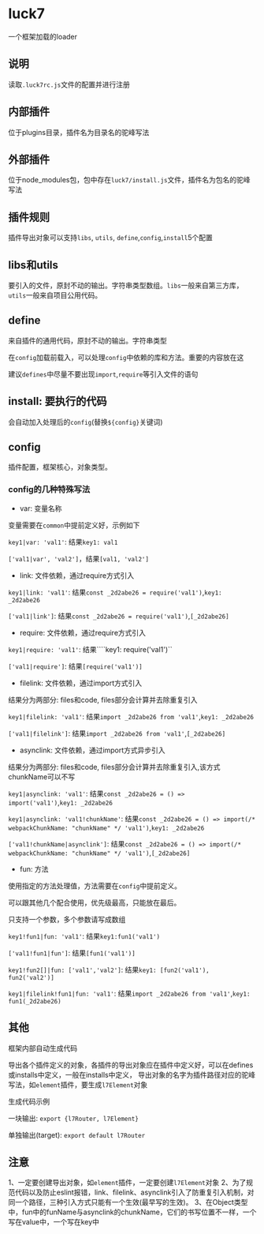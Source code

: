 # luck7
一个框架加载的loader
## 说明
读取``.luck7rc.js``文件的配置并进行注册

## 内部插件

位于plugins目录，插件名为目录名的驼峰写法

## 外部插件

位于node_modules包，包中存在``luck7/install.js``文件，插件名为包名的驼峰写法

## 插件规则

插件导出对象可以支持``libs``, ``utils``, ``define``,``config``,``install``5个配置

## libs和utils

  要引入的文件，原封不动的输出。字符串类型数组。``libs``一般来自第三方库，``utils``一般来自项目公用代码。

## define

  来自插件的通用代码，原封不动的输出。字符串类型

  在``config``加载前载入，可以处理``config``中依赖的库和方法。重要的内容放在这

  建议``defines``中尽量不要出现``import``,``require``等引入文件的语句

## install: 要执行的代码

   会自动加入处理后的``config``(替换``${config}``关键词)

## config

  插件配置，框架核心，对象类型。

### config的几种特殊写法

  - var: 变量名称

   变量需要在``common``中提前定义好，示例如下

   ``key1|var: 'val1'``: 结果``key1: val1``

   ``['val1|var', 'val2']``，结果``[val1, 'val2']``

  - link: 文件依赖，通过require方式引入

   ``key1|link: 'val1'``: 结果``const _2d2abe26 = require('val1')``,``key1: _2d2abe26``

   ``['val1|link']``: 结果``const _2d2abe26 = require('val1')``,``[_2d2abe26]``

  - require: 文件依赖，通过require方式引入

   ``key1|require: 'val1'``: 结果````key1: require('val1')``

   ``['val1|require']``: 结果``[require('val1')]``

  - filelink: 文件依赖，通过import方式引入
   
   结果分为两部分: files和code, files部分会计算并去除重复引入
  
   ``key1|filelink: 'val1'``: 结果``import _2d2abe26 from 'val1'``,``key1: _2d2abe26``
   
   ``['val1|filelink']``: 结果``import _2d2abe26 from 'val1'``,``[_2d2abe26]``

  - asynclink: 文件依赖，通过import方式异步引入
   
   结果分为两部分: files和code, files部分会计算并去除重复引入,该方式chunkName可以不写
  
   ``key1|asynclink: 'val1'``: 结果``const _2d2abe26 = () => import('val1')``,``key1: _2d2abe26``

   ``key1|asynclink: 'val1!chunkName'``: 结果``const _2d2abe26 = () => import(/* webpackChunkName: "chunkName" */ 'val1')``,``key1: _2d2abe26``

   ``['val1!chunkName|asynclink']``: 结果``const _2d2abe26 = () => import(/* webpackChunkName: "chunkName" */ 'val1')``,``[_2d2abe26]``

  - fun: 方法
   
   使用指定的方法处理值，方法需要在``config``中提前定义。
  
   可以跟其他几个配合使用，优先级最高，只能放在最后。

   只支持一个参数，多个参数请写成数组

   ``key1!fun1|fun: 'val1'``: 结果``key1:fun1('val1')``
  
   ``['val1!fun1|fun']``: 结果``[fun1('val1')]``
   
   ``key1!fun2[]|fun: ['val1','val2']``: 结果``key1: [fun2('val1'), fun2('val2')]``

   ``key1|filelink!fun1|fun: 'val1'``: 结果``import _2d2abe26 from 'val1'``,``key1: fun1(_2d2abe26)``

## 其他

  框架内部自动生成代码

  导出各个插件定义的对象，各插件的导出对象应在插件中定义好，可以在defines或installs中定义，一般在installs中定义，
  导出对象的名字为插件路径对应的驼峰写法，如``element``插件，要生成``l7Element``对象

  生成代码示例
  
  一块输出: ``export {l7Router, l7Element}``

  单独输出(target): ``export default l7Router``

## 注意

1、一定要创建导出对象，如``element``插件，一定要创建``l7Element``对象
2、为了规范代码以及防止eslint报错，link、filelink、asynclink引入了防重复引入机制，对同一个路径，三种引入方式只能有一个生效(最早写的生效)。
3、在Object类型中，fun中的funName与asynclink的chunkName，它们的书写位置不一样，一个写在value中，一个写在key中